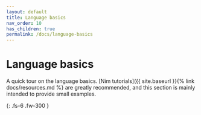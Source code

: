 ```yaml
---
layout: default
title: Language basics
nav_order: 10
has_children: true
permalink: /docs/language-basics
---
```


# Language basics

A quick tour on the language basics.
[Nim tutorials]({{ site.baseurl }}{% link docs/resources.md %} are greatly recommended, and
this section is mainly intended to provide small examples.

{: .fs-6 .fw-300 }
